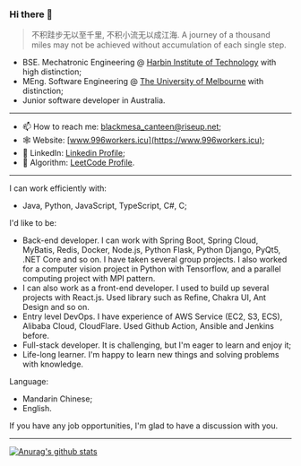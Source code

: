 ### Hi there 👋

> 不积跬步无以至千里, 不积小流无以成江海. A journey of a thousand miles may not be achieved without accumulation of each single step.

- BSE. Mechatronic Engineering @ [Harbin Institute of Technology](http://www.hit.edu.cn) with high distinction;
- MEng. Software Engineering @ [The University of Melbourne](https://www.unimelb.edu.au) with distinction;
- Junior software developer in Australia.

---

- 📫 How to reach me: blackmesa_canteen@riseup.net;
- 🕸 Website: [www.996workers.icu](https://www.996workers.icu);
- 🐥 LinkedIn: [Linkedin Profile](https://www.linkedin.com/in/xiaotian-li-063821208/);
- 🧮 Algorithm: [LeetCode Profile](https://leetcode.cn/u/gorden-freeman/).

---

I can work efficiently with:
- Java, Python, JavaScript, TypeScript, C#, C;

I'd like to be:
- Back-end developer. I can work with Spring Boot, Spring Cloud, MyBatis, Redis, Docker, Node.js, Python Flask, Python Django, PyQt5, .NET Core and so on. I have taken several group projects. I also worked for a computer vision project in Python with Tensorflow, and a parallel computing project with MPI pattern.
- I can also work as a front-end developer. I used to build up several projects with React.js. Used library such as Refine, Chakra UI, Ant Design and so on.
- Entry level DevOps. I have experience of AWS Service (EC2, S3, ECS), Alibaba Cloud, CloudFlare. Used Github Action, Ansible and Jenkins before.
- Full-stack developer. It is challenging, but I'm eager to learn and enjoy it;
- Life-long learner. I'm happy to learn new things and solving problems with knowledge.

Language:
- Mandarin Chinese;
- English.

If you have any job opportunities, I'm glad to have a discussion with you.

---
[![Anurag's github stats](https://github-readme-stats.vercel.app/api?username=Blackmesa-Canteen&show_icons=true&count_private=true)](https://github.com/Blackmesa-Canteen)



